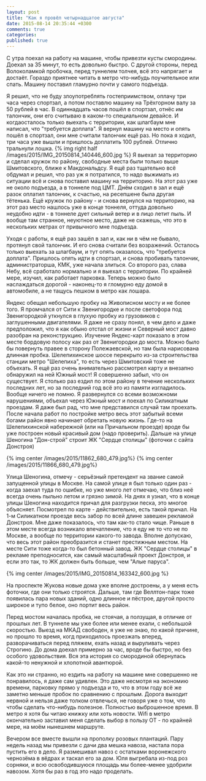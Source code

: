 ```yaml
---
layout: post
title: "Как я провёл четырнадцатое августа"
date: 2015-08-14 20:35:44 +0300
comments: true
categories: 
published: true
---
```

С утра поехал на работу на машине, чтобы привезти кусты смородины. Доехал за 35 минут, то есть довольно быстро. С другой стороны, перед Волоколамкой пробочка, перед туннелем толчея, всё это напрягает и достаёт. Гораздо приятнее читать в метро что-нибудь поучительное или спать. Машину поставил гламурно почти у самого подъезда.

Я решил, что не буду злоупотреблять гостеприимством, оплачу три часа через спортзал, а потом поставлю машину на Трёхгорном валу за 50 рублей в час. В одиннадцать часов пошёл в спортзал, отнёс им талончик, они его считываю в каком-то специальном девайсе. И когдаосталось только выехать с территории, как шлагбаум мне написал, что "требуется доплата". Я вернул машину на место и опять пошёл  в спортзал, они мне считали талончик ещё раз. Но пока я ходил, три часа уже вышли и пришлось доплатить 100 рублей. Отлично тральнули лошка. {% img right half /images/2015/IMG_20150814_140446_600.jpg %} Я выехал за территорию и сделал кружок по району, свободные места были только выше Шмитовского, ближе к Макдональдсу. Я ещё раз тщательно всё обдумал и решил, что раз уж я потратился, то надо выжимать из ситуации всё и снова поставил машину на территорию. На этот раз уже не около подъезда, а в тоннеле под ЦМТ. Днём сходил в зал и ещё разок оплатил талончик, к счастью, на ресепшене была другая тётенька. Ещё кружок по району - и снова вернулся на территорию, на этот раз место нашлось уже в конце тоннеля, оттуда довольно неудобно идти - в тоннеле дует сильный ветер и в лицо летит пыль. И вообще там странное, неуютное место, даже не скажешь, что это в нескольких метрах от привычного мне подъезда.

Уходя с работы, я ещё раз зашёл в зал и, как ни в чём не бывало, протянул свой талончик. И его снова считали без возражений. Осталось только выехать за шлагбаум, и тут опять оказалось, что "требуется доплата". Пришлось опять идти в спортзал, и снова пробивать талончик, администраторша, КМК, уже начала злиться. Со второго раз, слава Небу, всё сработало нормально и я выехал с территории. По крайней мере, изучил, как работает парковка. Теперь можно было наслаждаться дорогой - наконец-то я гломурно еду домой в автомобиле, а не тащусь пешком в метро как лошара.

Яндекс обещал небольшую пробку на Живописном мосту и не более того. Я промчался от Сити к Звенигородке и после светофора под Звенигородкой уткнулся в глухую пробку из грузовиков с заглушенными двигателями. Я даже не сразу понял, в чем дело и даже предположил, что я как обыно отстал от жизни и Северный мост давно разобран на реконструкцию. Изучение Яндекс-карт показало в этом месте бордовую полосу как раз от Звенигородки до моста. Можно было бы повернуть правее в сторону Полежаевской, но там была нарисована длинная пробка. Шелепихинское шоссе перекрыто из-за строительства станции метро "Шелепиха", то есть через Шмитовский тоже не объехать. Я ещё раз очень внимательно рассмотрел карту и внезапно обнаружил на ней Южный мост! Я совершенно забыл, что он существует. Я столько раз ездил по этом району в течение нескольких последних лет, но за последний год всё это из памяти изгладилось. Вообще ничего не помню. Я развернулся со всеми возможноми нарушениями, объехал через Южный мост и поехал по Силикатным проездам. Я даже был рад, что мне представился случай там проехать. После начала работ по постройке метро весь этот  забытый всеми богами район явно начинает обретать новую жизнь. Где-то на Шелепихинской набережной (или на Причальном проезде) вроде бы уже построен новый красивый дом (надо проверить). Дальше на улице Шеногина "Дон-строй" строит ЖК "Сердце столицы" (фоточки с сайта Донстроя)

{% img center /images/2015/11862_680_479.jpg%}
{% img center /images/2015/11866_680_479.jpg%}

Улица Шеногина, отмечу - серьёзный претендент на звание самой запущенной улицы в Москве. На самой улице я был только один раз - когда заехал туда по ошибке, но уже много лет отмечаю, что близ неё всегда очень пыльно летом и грязно зимой. На днях я узнал, что в конце улицы Шеногина находится причал для разгрузки песка, это многое объясняет. Посмотрел по карте - действительно, есть такой причал. На 1-м Силикатном проезде весь забор по всей длине завешен рекламой Донстроя. Мне даже показалось, что там как-то стало чище. Раньше в этом месте всегда возникало впечатление, что я еду не то что не по Москве, а вообще по территории какого-то завода. Вполне допускаю, что весь этот район преобразится и станет престижным местом. На месте Сити тоже когда-то был бетонный завод. ЖК "Сердце столицы" в рекламе преподносится, как самый масштабный проект Донстроя, и если это так, то ЖК должен быть больше, чем "Алые паруса". 

{% img center /images/2015/IMG_20150814_163342_600.jpg %}

На проспекте Жукова новые дома уже вполне достроены, а у меня есть фоточки, где они только строятся.  Дальше, там где Веллтон-парк тоже появилась пара новых зданий, одно длинное и пёстрое, другой просто широкое и тупо белое, оно портит весь район. 

Перед мостом началась пробка, не стоячая, а ползущая, в отличие от прошлых лет. В туннеле мы уже более или менее ехали, с небольшой скоростью. Выезд на МКАД свободен, я уже не знаю, по какой причине, но прошло то время, когд приходилось проезжать вперед, разворачиваться перед пляжем, ехать назад и выруливать через Строгино. До дома доехал примерно за час, вроде бы быстро, но без особого удовольствия. Вся эта история со смородиной обернулась какой-то ненужной и хлопотной авантюрой.

Как это ни странно, но ездить на работу на машине мне совершенно не понравилось, я даже сам удивлен. Это даже несмотря на экономию времени, парковку прямо у подъезда и то, что в этом году всё же заметно меньше пробок по сравнению с прошлым. Дорога выходит нервной и нельзя даже толком отвлечься, не говоря уже о том, что чтобы сделать что-нибудь полезное. Полностью выброшенное время. В метро я хотя бы читаю книжку или хоть новости. Wifi в метро окончательно заставил меня сделать выбор в пользу ОТ - по крайней мере, на моём нынешнем маршруте.

Вечером все вместе вышли на прополку розовых плантаций. Пару недель назад мы привезли с дачи два мешка навоза, настала пора пустить его в дело. Я размешивал навоз с остатками воронежского чернозёма в вёдрах и таскал его за дом. Юля выгребала из-под роз сорняки, и всю освободившуюся площадь мы более-менее удобрили навозом. Хотя бы раз в год это надо проделать.